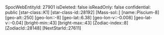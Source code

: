 ﻿---
location: [6.38,-8,250]
type: Station
tags:
- astro/Star

---
SpocWebEntityId: 27901
isDeleted: false
isReadOnly: false
confidential: public
[star-class::K1]
[star-class-id::28192]
[Mass-sol::]
[name::Piscium-8]
[geo-alt::250]
[geo-lon::-8]
[geo-lat::6.38]
[geo-lon-v::-0.008]
[geo-lat-v::-0.04]
[bright-min::43]
[bright-max::43]
[Zodiac-index::8]
[ZodiacId::28148]
[NextStarId::27611]

